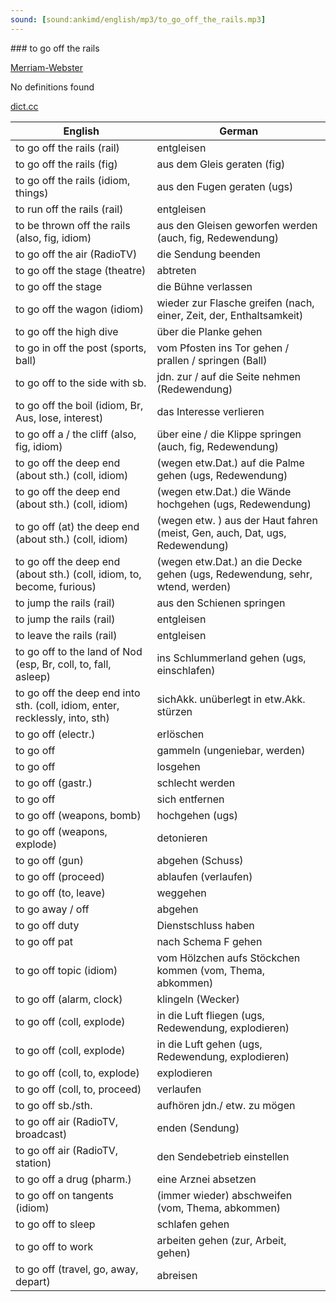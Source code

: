 ```yaml
---
sound: [sound:ankimd/english/mp3/to_go_off_the_rails.mp3]
---
```


\### to go off the rails

[Merriam-Webster](https://www.merriam-webster.com/dictionary/to+go+off+the+rails)

No definitions found

[dict.cc](https://www.dict.cc/to+go+off+the+rails)

| English        | German       |
| -------------- | ------------ |
| to go off the rails (rail) | entgleisen |
| to go off the rails (fig) | aus dem Gleis geraten (fig) |
| to go off the rails (idiom, things) | aus den Fugen geraten (ugs) |
| to run off the rails (rail) | entgleisen |
| to be thrown off the rails (also, fig, idiom) | aus den Gleisen geworfen werden (auch, fig, Redewendung) |
| to go off the air (RadioTV) | die Sendung beenden |
| to go off the stage (theatre) | abtreten |
| to go off the stage | die Bühne verlassen |
| to go off the wagon (idiom) | wieder zur Flasche greifen (nach, einer, Zeit, der, Enthaltsamkeit) |
| to go off the high dive | über die Planke gehen |
| to go in off the post (sports, ball) | vom Pfosten ins Tor gehen / prallen / springen (Ball) |
| to go off to the side with sb. | jdn. zur / auf die Seite nehmen (Redewendung) |
| to go off the boil (idiom, Br, Aus, lose, interest) | das Interesse verlieren |
| to go off a / the cliff (also, fig, idiom) | über eine / die Klippe springen (auch, fig, Redewendung) |
| to go off the deep end (about sth.) (coll, idiom) | (wegen etw.Dat.) auf die Palme gehen (ugs, Redewendung) |
| to go off the deep end (about sth.) (coll, idiom) | (wegen etw.Dat.) die Wände hochgehen (ugs, Redewendung) |
| to go off (at) the deep end (about sth.) (coll, idiom) | (wegen etw. ) aus der Haut fahren (meist, Gen, auch, Dat, ugs, Redewendung) |
| to go off the deep end (about sth.) (coll, idiom, to, become, furious) | (wegen etw.Dat.) an die Decke gehen (ugs, Redewendung, sehr, wtend, werden) |
| to jump the rails (rail) | aus den Schienen springen |
| to jump the rails (rail) | entgleisen |
| to leave the rails (rail) | entgleisen |
| to go off to the land of Nod (esp, Br, coll, to, fall, asleep) | ins Schlummerland gehen (ugs, einschlafen) |
| to go off the deep end into sth. (coll, idiom, enter, recklessly, into, sth) | sichAkk. unüberlegt in etw.Akk. stürzen |
| to go off (electr.) | erlöschen |
| to go off | gammeln (ungeniebar, werden) |
| to go off | losgehen |
| to go off (gastr.) | schlecht werden |
| to go off | sich entfernen |
| to go off (weapons, bomb) | hochgehen (ugs) |
| to go off (weapons, explode) | detonieren |
| to go off (gun) | abgehen (Schuss) |
| to go off (proceed) | ablaufen (verlaufen) |
| to go off (to, leave) | weggehen |
| to go away / off | abgehen |
| to go off duty | Dienstschluss haben |
| to go off pat | nach Schema F gehen |
| to go off topic (idiom) | vom Hölzchen aufs Stöckchen kommen (vom, Thema, abkommen) |
| to go off (alarm, clock) | klingeln (Wecker) |
| to go off (coll, explode) | in die Luft fliegen (ugs, Redewendung, explodieren) |
| to go off (coll, explode) | in die Luft gehen (ugs, Redewendung, explodieren) |
| to go off (coll, to, explode) | explodieren |
| to go off (coll, to, proceed) | verlaufen |
| to go off sb./sth. | aufhören jdn./ etw. zu mögen |
| to go off air (RadioTV, broadcast) | enden (Sendung) |
| to go off air (RadioTV, station) | den Sendebetrieb einstellen |
| to go off a drug (pharm.) | eine Arznei absetzen |
| to go off on tangents (idiom) | (immer wieder) abschweifen (vom, Thema, abkommen) |
| to go off to sleep | schlafen gehen |
| to go off to work | arbeiten gehen (zur, Arbeit, gehen) |
| to go off (travel, go, away, depart) | abreisen |
